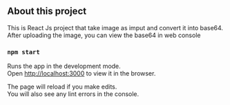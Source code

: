 ## About this project
This is React Js project that take image as imput and convert it into base64.
After uploading the image, you can view the base64 in web console

### `npm start`

Runs the app in the development mode.<br />
Open [http://localhost:3000](http://localhost:3000) to view it in the browser.

The page will reload if you make edits.<br />
You will also see any lint errors in the console.

